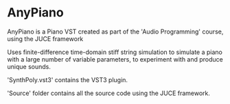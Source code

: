 # AnyPiano
AnyPiano is a Piano VST created as part of the 'Audio Programming' course, using the JUCE framework

Uses finite-difference time-domain stiff string simulation to simulate a piano with a large number of variable parameters, to experiment with and produce unique sounds.

'SynthPoly.vst3' contains the VST3 plugin.

'Source' folder contains all the source code using the JUCE framework.
